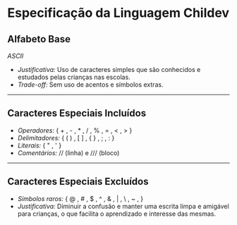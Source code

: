 # Especificação da Linguagem Childev

## Alfabeto Base
*ASCII*  
- *Justificativa:* Uso de caracteres simples que são conhecidos e estudados pelas crianças nas escolas.  
- *Trade-off:* Sem uso de acentos e símbolos extras.  

---

## Caracteres Especiais Incluídos
- *Operadores:* { + , - , * , / , % , = , < , > }  
- *Delimitadores:* { ( ) , [ ] , { } , ; , : }  
- *Literais:* { " , ' }  
- *Comentários:* // (linha) e /// (bloco)  

---

## Caracteres Especiais Excluídos
- *Símbolos raros:* { @ , # , $ , ^ , & , | , \ , ~ , }  
- *Justificativa:* Diminuir a confusão e manter uma escrita limpa e amigável para crianças, o que facilita o aprendizado e interesse das mesmas.

